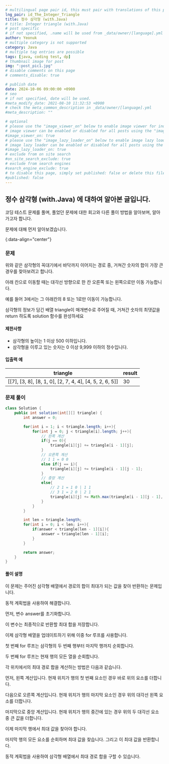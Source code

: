 ```yaml
---
# multilingual page pair id, this must pair with translations of this page. (This name must be unique)
lng_pair: id_The_Integer_Triangle
title: 정수 삼각형 (with.Java)
# title: Integer triangle (with.Java)
# post specific
# if not specified, .name will be used from _data/owner/[language].yml
author: Yeonuk
# multiple category is not supported
category: Java
# multiple tag entries are possible
tags: [java, coding test, dp]
# thumbnail image for post
img: ":post_pic1.jpg"
# disable comments on this page
# comments_disable: true

# publish date
date: 2024-10-06 09:00:00 +0900
# seo
# if not specified, date will be used.
#meta_modify_date: 2021-08-10 11:32:53 +0900
# check the meta_common_description in _data/owner/[language].yml
#meta_description: ""

# optional
# please use the "image_viewer_on" below to enable image viewer for individual pages or posts (_posts/ or [language]/_posts folders).
# image viewer can be enabled or disabled for all posts using the "image_viewer_posts: true" setting in _data/conf/main.yml.
#image_viewer_on: true
# please use the "image_lazy_loader_on" below to enable image lazy loader for individual pages or posts (_posts/ or [language]/_posts folders).
# image lazy loader can be enabled or disabled for all posts using the "image_lazy_loader_posts: true" setting in _data/conf/main.yml.
#image_lazy_loader_on: true
# exclude from on site search
#on_site_search_exclude: true
# exclude from search engines
#search_engine_exclude: true
# to disable this page, simply set published: false or delete this file
#published: false
---
```


<!-- outline-start -->

## 정수 삼각형 (with.Java) 에 대하여 알아본 글입니다.

코딩 테스트 문제를 풀며, 풀었던 문제에 대한 회고와 다른 풀이 방법을 알아보며, 알아가고자 합니다.

문제에 대해 먼저 알아보겠습니다.

{:data-align="center"}

<!-- outline-end -->

### 문제

위와 같은 삼각형의 꼭대기에서 바닥까지 이어지는 경로 중, 거쳐간 숫자의 합이 가장 큰 경우를 찾아보려고 합니다.

아래 칸으로 이동할 때는 대각선 방향으로 한 칸 오른쪽 또는 왼쪽으로만 이동 가능합니다.

예를 들어 3에서는 그 아래칸의 8 또는 1로만 이동이 가능합니다.

삼각형의 정보가 담긴 배열 triangle이 매개변수로 주어질 때, 거쳐간 숫자의 최댓값을 return 하도록 solution 함수를 완성하세요

#### 제한사항

- 삼각형의 높이는 1 이상 500 이하입니다.
- 삼각형을 이루고 있는 숫자는 0 이상 9,999 이하의 정수입니다.

#### 입출력 예

| triangle                                                | result |
| ------------------------------------------------------- | ------ |
| [[7], [3, 8], [8, 1, 0], [2, 7, 4, 4], [4, 5, 2, 6, 5]] | 30     |

### 문제 풀이

```java
class Solution {
    public int solution(int[][] triangle) {
        int answer = 0;

        for(int i = 1; i < triangle.length; i++){
            for(int j = 0; j < triangle[i].length; j++){
                // 왼쪽 계산
                if(j == 0){
                    triangle[i][j] += triangle[i - 1][j];
                }
                // 오른쪽 계산
                // 1 1 = 0 0
                else if(j == i){
                    triangle[i][j] += triangle[i - 1][j - 1];
                }
                // 중앙 계산
                else{
                    // 2 1 = 1 0 | 1 1
                    // 3 1 = 2 0 | 2 1
                    triangle[i][j] += Math.max(triangle[i - 1][j - 1], triangle[i - 1][j]);
                }
            }
        }

        int len = triangle.length;
        for(int i = 0; i < len; i++){
            if(answer < triangle[len - 1][i]){
                answer = triangle[len - 1][i];
            }
        }

        return answer;
    }
}
```

#### 풀이 설명

이 문제는 주어진 삼각형 배열에서 경로의 합이 최대가 되는 값을 찾아 반환하는 문제입니다.

동적 계획법을 사용하여 해결합니다.

먼저, 변수 answer를 초기화합니다.

이 변수는 최종적으로 반환할 최대 합을 저장합니다.

이제 삼각형 배열을 업데이트하기 위해 이중 for 루프를 사용합니다.

첫 번째 for 루프는 삼각형의 두 번째 행부터 마지막 행까지 순회합니다.

두 번째 for 루프는 현재 행의 모든 열을 순회합니다.

각 위치에서의 최대 경로 합을 계산하는 방법은 다음과 같습니다.

먼저, 왼쪽 계산입니다. 현재 위치가 행의 첫 번째 요소인 경우 바로 위의 요소를 더합니다.

다음으로 오른쪽 계산입니다. 현재 위치가 행의 마지막 요소인 경우 위의 대각선 왼쪽 요소를 더합니다.

마지막으로 중앙 계산입니다. 현재 위치가 행의 중간에 있는 경우 위의 두 대각선 요소 중 큰 값을 더합니다.

이제 마지막 행에서 최대 값을 찾아야 합니다.

마지막 행의 모든 요소를 순회하며 최대 값을 찾습니다. 그리고 이 최대 값을 반환합니다.

동적 계획법을 사용하여 삼각형 배열에서 최대 경로 합을 구할 수 있습니다.
